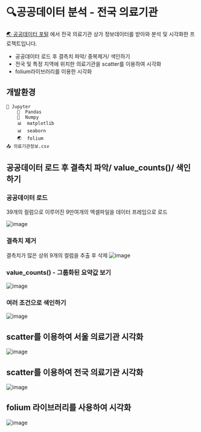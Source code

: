 # :mag:공공데이터 분석 - 전국 의료기관
[:earth_asia: 공공데이터 포털](https://www.data.go.kr/index.do) 에서 전국 의료기관 상가 정보데이터를 받아와 분석 및 시각화한 프로젝트입니다.
* 공공데이터 로드 후 결측치 파악/ 중복제거/ 색인하기
* 전국 및 특정 지역에 위치한 의료기관을 scatter를 이용하여 시각화
* folium라이브러리를 이용한 시각화

## 개발환경

```
🔶 Jupyter
    🐼  Pandas
    🧮  Numpy
    📊  matplotlib
    📊  seaborn
    🌏  folium
📤 의료기관정보.csv
```

## 공공데이터 로드 후 결측치 파악/ value_counts()/ 색인하기
### 공공데이터 로드
39개의 컬럼으로 이루어진 9만여개의 엑셀파일을 데이터 프레임으로 로드

![image](https://user-images.githubusercontent.com/74235867/116038369-55d80580-a6a4-11eb-9844-67233aeb6917.png)

### 결측치 제거
결측치가 많은 상위 9개의 컬럼을 추출 후 삭제
![image](https://user-images.githubusercontent.com/74235867/116038611-9fc0eb80-a6a4-11eb-9aa7-632804de91e7.png)

### value_counts() - 그룹화된 요약값 보기
![image](https://user-images.githubusercontent.com/74235867/116038775-d72f9800-a6a4-11eb-8b9f-c17bf7a02c2e.png)

### 여러 조건으로 색인하기
![image](https://user-images.githubusercontent.com/74235867/116038795-e0b90000-a6a4-11eb-9e40-d79f330121b2.png)

## scatter를 이용하여 서울 의료기관 시각화
![image](https://user-images.githubusercontent.com/74235867/116038934-0e9e4480-a6a5-11eb-9a80-41bbc48f9c62.png)

## scatter를 이용하여 전국 의료기관 시각화
![image](https://user-images.githubusercontent.com/74235867/116038969-1827ac80-a6a5-11eb-8574-aa47aa02884b.png)

## folium 라이브러리를 사용하여 시각화
![image](https://user-images.githubusercontent.com/74235867/116039020-2970b900-a6a5-11eb-93b7-ae23c14291f7.png)
